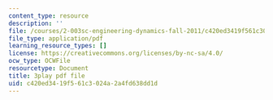 ```yaml
---
content_type: resource
description: ''
file: /courses/2-003sc-engineering-dynamics-fall-2011/c420ed3419f561c3024a2a4fd638dd1d_OxcCPTc_bXw.pdf
file_type: application/pdf
learning_resource_types: []
license: https://creativecommons.org/licenses/by-nc-sa/4.0/
ocw_type: OCWFile
resourcetype: Document
title: 3play pdf file
uid: c420ed34-19f5-61c3-024a-2a4fd638dd1d
---
```

